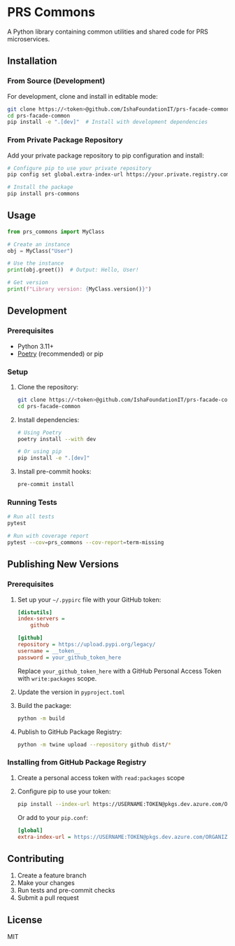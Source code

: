 # PRS Commons

A Python library containing common utilities and shared code for PRS microservices.

## Installation

### From Source (Development)

For development, clone and install in editable mode:

```bash
git clone https://<token>@github.com/IshaFoundationIT/prs-facade-common.git
cd prs-facade-common
pip install -e ".[dev]"  # Install with development dependencies
```

### From Private Package Repository

Add your private package repository to pip configuration and install:

```bash
# Configure pip to use your private repository
pip config set global.extra-index-url https://your.private.registry.com/simple/

# Install the package
pip install prs-commons
```

## Usage

```python
from prs_commons import MyClass

# Create an instance
obj = MyClass("User")

# Use the instance
print(obj.greet())  # Output: Hello, User!

# Get version
print(f"Library version: {MyClass.version()}")
```

## Development

### Prerequisites

- Python 3.11+
- [Poetry](https://python-poetry.org/) (recommended) or pip

### Setup

1. Clone the repository:
   ```bash
   git clone https://<token>@github.com/IshaFoundationIT/prs-facade-common.git
   cd prs-facade-common
   ```

2. Install dependencies:
   ```bash
   # Using Poetry
   poetry install --with dev

   # Or using pip
   pip install -e ".[dev]"
   ```

3. Install pre-commit hooks:
   ```bash
   pre-commit install
   ```

### Running Tests

```bash
# Run all tests
pytest

# Run with coverage report
pytest --cov=prs_commons --cov-report=term-missing
```

## Publishing New Versions

### Prerequisites

1. Set up your `~/.pypirc` file with your GitHub token:
   ```ini
   [distutils]
   index-servers =
       github

   [github]
   repository = https://upload.pypi.org/legacy/
   username = __token__
   password = your_github_token_here
   ```

   Replace `your_github_token_here` with a GitHub Personal Access Token with `write:packages` scope.

2. Update the version in `pyproject.toml`

3. Build the package:
   ```bash
   python -m build
   ```

4. Publish to GitHub Package Registry:
   ```bash
   python -m twine upload --repository github dist/*
   ```

### Installing from GitHub Package Registry

1. Create a personal access token with `read:packages` scope
2. Configure pip to use your token:
   ```bash
   pip install --index-url https://USERNAME:TOKEN@pkgs.dev.azure.com/ORGANIZATION/PROJECT/_packaging/REPOSITORY/pypi/simple/ --no-deps PACKAGE_NAME
   ```

   Or add to your `pip.conf`:
   ```ini
   [global]
   extra-index-url = https://USERNAME:TOKEN@pkgs.dev.azure.com/ORGANIZATION/PROJECT/_packaging/REPOSITORY/pypi/simple/
   ```

## Contributing

1. Create a feature branch
2. Make your changes
3. Run tests and pre-commit checks
4. Submit a pull request

## License

MIT
